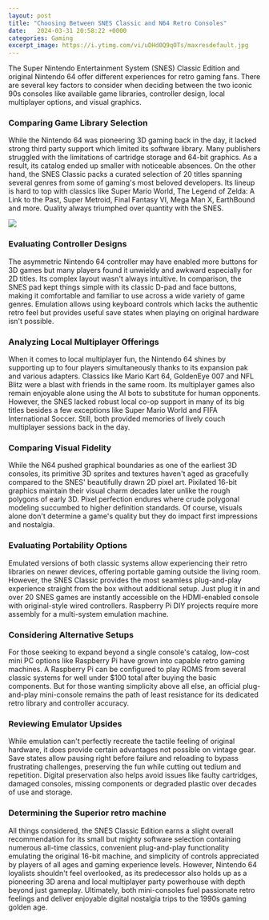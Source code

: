 ```yaml
---
layout: post
title: "Choosing Between SNES Classic and N64 Retro Consoles"
date:   2024-03-31 20:58:22 +0000
categories: Gaming
excerpt_image: https://i.ytimg.com/vi/uDHd0Q9qOTs/maxresdefault.jpg
---
```


The Super Nintendo Entertainment System (SNES) Classic Edition and original Nintendo 64 offer different experiences for retro gaming fans. There are several key factors to consider when deciding between the two iconic 90s consoles like available game libraries, controller design, local multiplayer options, and visual graphics. 
### Comparing Game Library Selection
While the Nintendo 64 was pioneering 3D gaming back in the day, it lacked strong third party support which limited its software library. Many publishers struggled with the limitations of cartridge storage and 64-bit graphics. As a result, its catalog ended up smaller with noticeable absences. On the other hand, the SNES Classic packs a curated selection of 20 titles spanning several genres from some of gaming's most beloved developers. Its lineup is hard to top with classics like Super Mario World, The Legend of Zelda: A Link to the Past, Super Metroid, Final Fantasy VI, Mega Man X, EarthBound and more. Quality always triumphed over quantity with the SNES.

![](https://i.ytimg.com/vi/uDHd0Q9qOTs/maxresdefault.jpg)
### Evaluating Controller Designs
The asymmetric Nintendo 64 controller may have enabled more buttons for 3D games but many players found it unwieldy and awkward especially for 2D titles. Its complex layout wasn't always intuitive. In comparison, the SNES pad kept things simple with its classic D-pad and face buttons, making it comfortable and familiar to use across a wide variety of game genres. Emulation allows using keyboard controls which lacks the authentic retro feel but provides useful save states when playing on original hardware isn't possible. 
### Analyzing Local Multiplayer Offerings
When it comes to local multiplayer fun, the Nintendo 64 shines by supporting up to four players simultaneously thanks to its expansion pak and various adapters. Classics like Mario Kart 64, GoldenEye 007 and NFL Blitz were a blast with friends in the same room. Its multiplayer games also remain enjoyable alone using the AI bots to substitute for human opponents. However, the SNES lacked robust local co-op support in many of its big titles besides a few exceptions like Super Mario World and FIFA International Soccer. Still, both provided memories of lively couch multiplayer sessions back in the day.
### Comparing Visual Fidelity 
While the N64 pushed graphical boundaries as one of the earliest 3D consoles, its primitive 3D sprites and textures haven't aged as gracefully compared to the SNES' beautifully drawn 2D pixel art. Pixilated 16-bit graphics maintain their visual charm decades later unlike the rough polygons of early 3D. Pixel perfection endures where crude polygonal modeling succumbed to higher definition standards. Of course, visuals alone don't determine a game's quality but they do impact first impressions and nostalgia. 
### Evaluating Portability Options
Emulated versions of both classic systems allow experiencing their retro libraries on newer devices, offering portable gaming outside the living room. However, the SNES Classic provides the most seamless plug-and-play experience straight from the box without additional setup. Just plug it in and over 20 SNES games are instantly accessible on the HDMI-enabled console with original-style wired controllers. Raspberry Pi DIY projects require more assembly for a multi-system emulation machine. 
### Considering Alternative Setups
For those seeking to expand beyond a single console's catalog, low-cost mini PC options like Raspberry Pi have grown into capable retro gaming machines. A Raspberry Pi can be configured to play ROMS from several classic systems for well under $100 total after buying the basic components. But for those wanting simplicity above all else, an official plug-and-play mini-console remains the path of least resistance for its dedicated retro library and controller accuracy.
### Reviewing Emulator Upsides 
While emulation can't perfectly recreate the tactile feeling of original hardware, it does provide certain advantages not possible on vintage gear. Save states allow pausing right before failure and reloading to bypass frustrating challenges, preserving the fun while cutting out tedium and repetition. Digital preservation also helps avoid issues like faulty cartridges, damaged consoles, missing components or degraded plastic over decades of use and storage. 
### Determining the Superior retro machine
All things considered, the SNES Classic Edition earns a slight overall recommendation for its small but mighty software selection containing numerous all-time classics, convenient plug-and-play functionality emulating the original 16-bit machine, and simplicity of controls appreciated by players of all ages and gaming experience levels. However, Nintendo 64 loyalists shouldn't feel overlooked, as its predecessor also holds up as a pioneering 3D arena and local multiplayer party powerhouse with depth beyond just gameplay. Ultimately, both mini-consoles fuel passionate retro feelings and deliver enjoyable digital nostalgia trips to the 1990s gaming golden age.